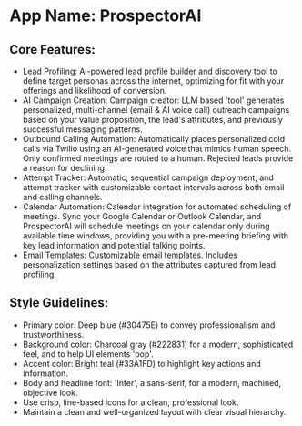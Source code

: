 # **App Name**: ProspectorAI

## Core Features:

- Lead Profiling: AI-powered lead profile builder and discovery tool to define target personas across the internet, optimizing for fit with your offerings and likelihood of conversion.
- AI Campaign Creation: Campaign creator: LLM based 'tool' generates personalized, multi-channel (email & AI voice call) outreach campaigns based on your value proposition, the lead's attributes, and previously successful messaging patterns.
- Outbound Calling Automation: Automatically places personalized cold calls via Twilio using an AI-generated voice that mimics human speech. Only confirmed meetings are routed to a human. Rejected leads provide a reason for declining.
- Attempt Tracker: Automatic, sequential campaign deployment, and attempt tracker with customizable contact intervals across both email and calling channels.
- Calendar Automation: Calendar integration for automated scheduling of meetings. Sync your Google Calendar or Outlook Calendar, and ProspectorAI will schedule meetings on your calendar only during available time windows, providing you with a pre-meeting briefing with key lead information and potential talking points.
- Email Templates: Customizable email templates. Includes personalization settings based on the attributes captured from lead profiling.

## Style Guidelines:

- Primary color: Deep blue (#30475E) to convey professionalism and trustworthiness.
- Background color: Charcoal gray (#222831) for a modern, sophisticated feel, and to help UI elements 'pop'.
- Accent color: Bright teal (#33A1FD) to highlight key actions and information.
- Body and headline font: 'Inter', a sans-serif, for a modern, machined, objective look.
- Use crisp, line-based icons for a clean, professional look.
- Maintain a clean and well-organized layout with clear visual hierarchy.